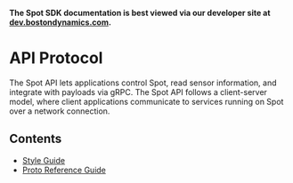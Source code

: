 <!--
Copyright (c) 2023 Boston Dynamics, Inc.  All rights reserved.

Downloading, reproducing, distributing or otherwise using the SDK Software
is subject to the terms and conditions of the Boston Dynamics Software
Development Kit License (20191101-BDSDK-SL).
-->

<p class="github-only">
<b>The Spot SDK documentation is best viewed via our developer site at <a href="https://dev.bostondynamics.com">dev.bostondynamics.com</a>. </b>
</p>

# API Protocol

The Spot API lets applications control Spot, read sensor information, and integrate with payloads via gRPC. The Spot API follows a client-server model, where client applications communicate to services running on Spot over a network connection.

## Contents

- [Style Guide](style_guide.md)
- [Proto Reference Guide](../../protos/bosdyn/api/README)
